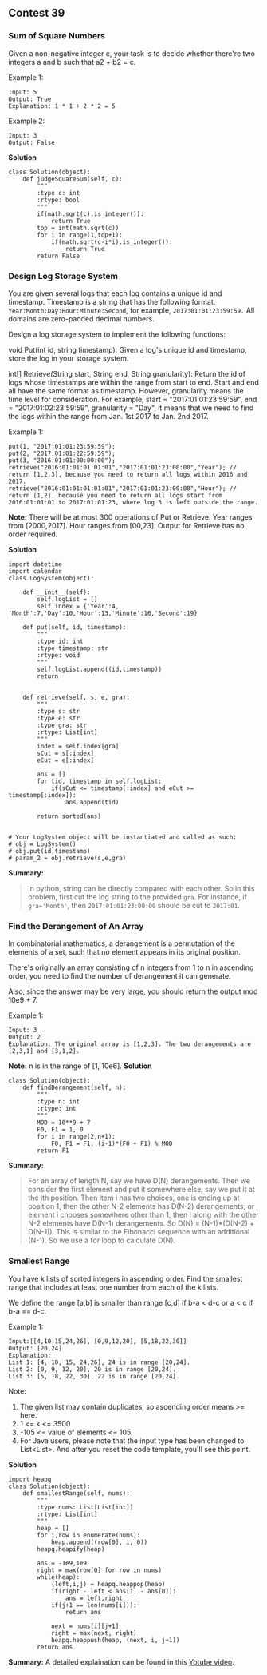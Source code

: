 ## Contest 39

### Sum of Square Numbers
Given a non-negative integer c, your task is to decide whether there're two integers a and b such that a2 + b2 = c.

Example 1:
```
Input: 5
Output: True
Explanation: 1 * 1 + 2 * 2 = 5
```
Example 2:
```
Input: 3
Output: False
```
**Solution**
```
class Solution(object):
    def judgeSquareSum(self, c):
        """
        :type c: int
        :rtype: bool
        """
        if(math.sqrt(c).is_integer()):
            return True
        top = int(math.sqrt(c))
        for i in range(1,top+1):
            if(math.sqrt(c-i*i).is_integer()):
                return True
        return False
```

### Design Log Storage System
You are given several logs that each log contains a unique id and timestamp. Timestamp is a string that has the following format: `Year:Month:Day:Hour:Minute:Second`, for example, `2017:01:01:23:59:59.` All domains are zero-padded decimal numbers.

Design a log storage system to implement the following functions:

void Put(int id, string timestamp): Given a log's unique id and timestamp, store the log in your storage system.


int[] Retrieve(String start, String end, String granularity): Return the id of logs whose timestamps are within the range from start to end. Start and end all have the same format as timestamp. However, granularity means the time level for consideration. For example, start = "2017:01:01:23:59:59", end = "2017:01:02:23:59:59", granularity = "Day", it means that we need to find the logs within the range from Jan. 1st 2017 to Jan. 2nd 2017.

Example 1:
```
put(1, "2017:01:01:23:59:59");
put(2, "2017:01:01:22:59:59");
put(3, "2016:01:01:00:00:00");
retrieve("2016:01:01:01:01:01","2017:01:01:23:00:00","Year"); // return [1,2,3], because you need to return all logs within 2016 and 2017.
retrieve("2016:01:01:01:01:01","2017:01:01:23:00:00","Hour"); // return [1,2], because you need to return all logs start from 2016:01:01:01 to 2017:01:01:23, where log 3 is left outside the range.
```
**Note:**
There will be at most 300 operations of Put or Retrieve.
Year ranges from [2000,2017]. Hour ranges from [00,23].
Output for Retrieve has no order required.

**Solution**
```
import datetime
import calendar
class LogSystem(object):

    def __init__(self):
        self.logList = []
        self.index = {'Year':4, 'Month':7,'Day':10,'Hour':13,'Minute':16,'Second':19}

    def put(self, id, timestamp):
        """
        :type id: int
        :type timestamp: str
        :rtype: void
        """
        self.logList.append((id,timestamp))
        return
        

    def retrieve(self, s, e, gra):
        """
        :type s: str
        :type e: str
        :type gra: str
        :rtype: List[int]
        """
        index = self.index[gra]
        sCut = s[:index]
        eCut = e[:index]
        
        ans = []
        for tid, timestamp in self.logList:
            if(sCut <= timestamp[:index] and eCut >= timestamp[:index]):
                ans.append(tid)
        
        return sorted(ans)    


# Your LogSystem object will be instantiated and called as such:
# obj = LogSystem()
# obj.put(id,timestamp)
# param_2 = obj.retrieve(s,e,gra)
```

**Summary:**
> In python, string can be directly compared with each other. So in this problem, first cut the log string to the provided `gra`. For instance, if `gra='Month'`, then `2017:01:01:23:00:00` should be cut to `2017:01`.

### Find the Derangement of An Array
In combinatorial mathematics, a derangement is a permutation of the elements of a set, such that no element appears in its original position.

There's originally an array consisting of n integers from 1 to n in ascending order, you need to find the number of derangement it can generate.

Also, since the answer may be very large, you should return the output mod 10e9 + 7.

Example 1:
```
Input: 3
Output: 2
Explanation: The original array is [1,2,3]. The two derangements are [2,3,1] and [3,1,2].
```
**Note:**
n is in the range of [1, 10e6].
**Solution**
```
class Solution(object):
    def findDerangement(self, n):
        """
        :type n: int
        :rtype: int
        """
        MOD = 10**9 + 7
        F0, F1 = 1, 0
        for i in range(2,n+1):
            F0, F1 = F1, (i-1)*(F0 + F1) % MOD
        return F1
```
**Summary:**
> For an array of length N, say we have D(N) derangements. Then we consider the first element and put it somewhere else, say we put it at the ith position. Then item i has two choices, one is ending up at position 1, then the other N-2 elements has D(N-2) derangements; or element i chooses somewhere other than 1, then i along with the other N-2 elements have D(N-1) derangements. So D(N) = (N-1)*(D(N-2) + D(N-1)). This is similar to the Fibonacci sequence with an additional (N-1). So we use a for loop to calculate D(N).

### Smallest Range
You have k lists of sorted integers in ascending order. Find the smallest range that includes at least one number from each of the k lists.

We define the range [a,b] is smaller than range [c,d] if b-a < d-c or a < c if b-a == d-c.

Example 1:
```
Input:[[4,10,15,24,26], [0,9,12,20], [5,18,22,30]]
Output: [20,24]
Explanation: 
List 1: [4, 10, 15, 24,26], 24 is in range [20,24].
List 2: [0, 9, 12, 20], 20 is in range [20,24].
List 3: [5, 18, 22, 30], 22 is in range [20,24].
```
Note:
1. The given list may contain duplicates, so ascending order means >= here.
2.  1 <= k <= 3500
3. -105 <= value of elements <= 105.
4. For Java users, please note that the input type has been changed to List<List<Integer>>. And after you reset the code template, you'll see this point.

**Solution**
```
import heapq
class Solution(object):
    def smallestRange(self, nums):
        """
        :type nums: List[List[int]]
        :rtype: List[int]
        """
        heap = []
        for i,row in enumerate(nums):
            heap.append((row[0], i, 0))
        heapq.heapify(heap)

        ans = -1e9,1e9
        right = max(row[0] for row in nums)
        while(heap):
            (left,i,j) = heapq.heappop(heap)
            if(right - left < ans[1] - ans[0]):
                ans = left,right
            if(j+1 == len(nums[i])):
                return ans
            
            next = nums[i][j+1]
            right = max(next, right)
            heapq.heappush(heap, (next, i, j+1))
        return ans
```
**Summary:**
A detailed explaination can be found in this [Yotube video](https://www.youtube.com/watch?v=Fqal25ZgEDo).

